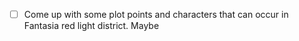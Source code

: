 - [ ] Come up with some plot points and characters that can occur in Fantasia red light district. Maybe 